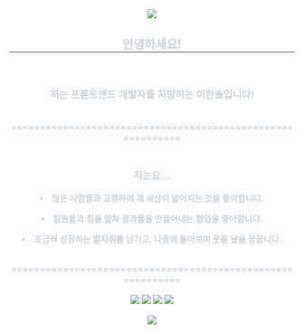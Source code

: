 <div align= "center">
    <img src="https://capsule-render.vercel.app/api?type=waving&color=0:9db9fb,100:071664&height=180&text=Hello,%20World!&animation=fadeIn&fontColor=ffffff&fontSize=50" />
    </div>
    <div align= "center"> 
    <h2 style="border-bottom: 1px solid #21262d; color: #c9d1d9;"> 안녕하세요! </h2>  
    <div style="font-weight: 700; font-size: 15px; text-align: center; color: #c9d1d9;"> <br></li><h3> 저는 프론트엔드 개발자를 지망하는 이한솔입니다! </h3></li><br></li>===========================================================</li><br></li><br></li><h3>저는요... </h5></li><p><li> 많은 사람들과 교류하며 제 세상이 넓어지는 것을 좋아합니다.</p></li><p><li> 팀원들과 힘을 합쳐 결과물을 만들어내는 협업을 좋아합니다.</p></li><p><li> 조금씩 성장하는 발자취를 남기고, 나중에 돌아보며 웃을 날을 꿈꿉니다. </p></li><br></li>=========================================================== </div> 
    </div>
    <div align= "center"> <br> 
    <div style="margin: 0 auto; text-align: center;" align= "center"> <img src="https://img.shields.io/badge/CSS3-1572B6?style=social&logo=CSS3&logoColor=white">
          <img src="https://img.shields.io/badge/HTML5-E34F26?style=social&logo=HTML5&logoColor=white">
          <img src="https://img.shields.io/badge/Javascript-F7DF1E?style=social&logo=Javascript&logoColor=white">
          <img src="https://img.shields.io/badge/Notion-000000?style=social&logo=Notion&logoColor=white">
          </div>
    </div>
    </div>
<br>
<div align = "center">
<a href="https://github.com/devxb/gitanimals">
  <img src="https://render.gitanimals.org/farms/{Handsol}"/>
</a>
    </div>
